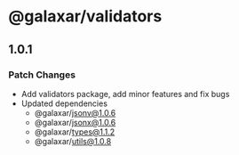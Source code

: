 # @galaxar/validators

## 1.0.1

### Patch Changes

-   Add validators package, add minor features and fix bugs
-   Updated dependencies
    -   @galaxar/jsonv@1.0.6
    -   @galaxar/jsonx@1.0.6
    -   @galaxar/types@1.1.2
    -   @galaxar/utils@1.0.8
